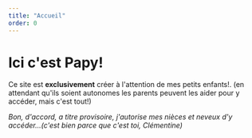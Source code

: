 ```yaml
---
title: "Accueil"
order: 0
---
```

# Ici c'est Papy!

Ce site est **exclusivement** créer à l'attention de mes petits enfants!.
(en attendant qu'ils soient autonomes les parents peuvent les aider pour y accéder, mais c'est tout!) 

_Bon, d'accord, a titre provisoire, j'autorise mes nièces et neveux d'y accéder...(c'est bien parce que c'est toi, Clémentine)_ 